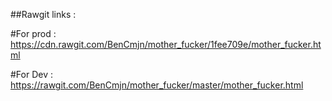 ##Rawgit links :


#For prod :
https://cdn.rawgit.com/BenCmjn/mother_fucker/1fee709e/mother_fucker.html

#For Dev :
https://rawgit.com/BenCmjn/mother_fucker/master/mother_fucker.html